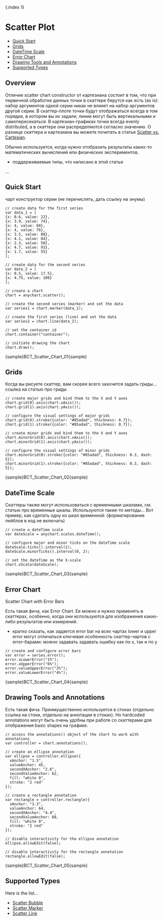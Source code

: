 {:index 1}
# Scatter Plot

* [Quick Start](#quick_start)
* [Grids](#onthefly)
* [DateTime Scale](#datetime_scale)
* [Error Chart](#error_chart)
* [Drawing Tools and Annotations](#drawing_tools_and_annotations)
* [Supported Types](#supported_types)

## Overview

Отличие scatter chart constructor от картезиана состоит в том, что при первичной обработке данных точки в скаттере берутся как есть (as is): набор аргументов одной серии никак не влияет на набор аргументов другой серии. В скаттер-плоте точки будут отображаться всегда в том порядке, в котором вы их задали; линии могут быть вертикальными и самопересекаться. В картезиан-графиках точки всегда evenly distributed, а в скаттере они распределяются согласно значению. О разнице скаттера и картезиана вы можете почитать в статье [Scatter vs. Cartesian](../Architecture/Scatter_vs_Cartesian).

Обычно используется, когда нужно отобразить результаты каких-то математических вычислений или физических экспериментов.

+ поддерживаемые типы, что написано в этой статье

...

## Quick Start

чарт конструктор
серии (не перечислять, дать ссылку на энумы)

```
// create data for the first series
var data_1 = [
{x: 0.6, value: 22},
{x: 3.9, value: 74},
{x: 4, value: 68},
{x: 4, value: 76},
{x: 3.5, value: 80},
{x: 4.1, value: 84},
{x: 2.3, value: 50},
{x: 4.7, value: 93},
{x: 1.7, value: 55}
];

// create data for the second series
var data_2 = [
{x: 0.5, value: 17.5},
{x: 4.75, value: 100}
];

// create a chart
chart = anychart.scatter();

// create the second series (marker) and set the data
var series1 = chart.marker(data_1);

// create the first series (line) and set the data
var series2 = chart.line(data_2);

// set the container id
chart.container("container");

// initiate drawing the chart
chart.draw();
```

{sample}BCT\_Scatter\_Chart\_01{sample}


## Grids

Когда вы рисуете скаттер, вам скорее всего захочется задать гриды...
ссылка на статью про гриды

```
// create major grids and bind them to the X and Y axes
chart.grid(0).axis(chart.xAxis());
chart.grid(1).axis(chart.yAxis());

// configure the visual settings of major grids
chart.grid(0).stroke({color: "#85adad", thickness: 0.7});
chart.grid(1).stroke({color: "#85adad", thickness: 0.7});

// create minor grids and bind them to the X and Y axes
chart.minorGrid(0).axis(chart.xAxis());
chart.minorGrid(1).axis(chart.yAxis());

// configure the visual settings of minor grids
chart.minorGrid(0).stroke({color: "#85adad", thickness: 0.3, dash: 5});
chart.minorGrid(1).stroke({color: "#85adad", thickness: 0.3, dash: 5});
```

{sample}BCT\_Scatter\_Chart\_02{sample}


## DateTime Scale

Скаттеры также могут использоваться с временными шкалами, см. статью про временные шкалы.
Используются такие-то методы...
Вот пример, как сделать одну из шкал временной:
(форматирование лейблов в код не включать)

```
// create a dateTime scale
var dateScale = anychart.scales.dateTime();

// configure major and minor ticks on the dateTime scale
dateScale.ticks().interval(1);
dateScale.minorTicks().interval(0, 2);

// set the dateTime as the X-scale
chart.xScale(dateScale);
```

{sample}BCT\_Scatter\_Chart\_03{sample}

## Error Chart

Scatter Chart with Error Bars

Есть такая фича, как Error Chart. Ее можно и нужно применять в скаттерах, особенно, когда они используются для изображения каких-либо результатов или измерений.
+ кратко сказать, как задается error bar
на всех чартах lower и upper error могут отличаться
ключевая особенность скаттер-чартов с error-барами: можно задавать задавать ошибку как по x, так и по y

```
// create and configure error bars
var error = series.error();
error.xLowerError("1%");
error.xUpperError("6%");
error.valueUpperError("2%");
error.valueLowerError("4%");
```

{sample}BCT\_Scatter\_Chart\_04{sample}

## Drawing Tools and Annotations

Есть такая фича. Преимущественно используется в стоках (отдельно ссылка на стоки, отдельно на аннотации в стоках). Но hardcoded annotations могут быть очень удобны при работе со скаттерами для отображения basic shapes на графике.

```
// access the annotations() object of the chart to work with annotations
var controller = chart.annotations();

// create an ellipse annotation
var ellipse = controller.ellipse({
  xAnchor: "1.5",
  valueAnchor: 45,
  secondXAnchor: "2.6",
  secondValueAnchor: 62,
  fill: "white 0",
  stroke: "2 red"
});

// create a rectangle annotation
var rectangle = controller.rectangle({
  xAnchor: "3.3",
  valueAnchor: 64,
  secondXAnchor: "4.4",
  secondValueAnchor: 88,
  fill: "white 0",
  stroke: "2 red"
});

// disable interactivity for the ellipse annotation
ellipse.allowEdit(false);

// disable interactivity for the rectangle annotation
rectangle.allowEdit(false);
```

{sample}BCT\_Scatter\_Chart\_05{sample}

## Supported Types

Here is the list...

* [Scatter Bubble](Bubble_Chart)
* [Scatter Marker](Marker_Chart)
* [Scatter Line](Line_Chart)